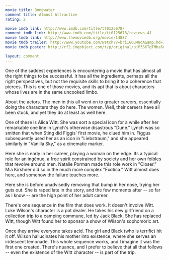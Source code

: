 ```yaml
---
movie title: Bongwater
comment title: Almost Attractive
rating: 2

movie imdb link: http://www.imdb.com/title/tt0125678/
comment imdb link: http://www.imdb.com/title/tt0125678/reviews-41
movie tmdb link: http://www.themoviedb.org/movie/14887
movie tmdb trailer: http://www.youtube.com/watch?v=bri1GOu48dA&amp;hd=1
movie tmdb poster: http://cf2.imgobject.com/t/p/original/pjP3SKTgTMbs6opwhRS8iK2vSJd.jpg

layout: comment
---
```


One of the saddest experiences is encountering a movie that has almost all the right things to be successful. It has all the ingredients, perhaps all the right perspectives, but not the requisite skills to bring it to a coherence that pierces. This is one of those movies, and its apt that is about characters whose lives are in the same uncooked limbo.

About the actors. The men in this all went on to greater careers, essentially doing the characters they do here. The women. Well, their careers have all been stuck, and yet they do at least as well here.

One of these is Alica Witt. She was sort a special icon for a while after her remarkable one line in Lynch's otherwise disastrous "Dune." Lynch was so smitten that when Sting did Figgis' first movie, he clued him in. Figgus subsequently used her as an icon in "Liebstraum," and she appeared similarly in "Vanilla Sky," as a cinematic marker.

Here she is early in her career, playing a woman on the edge. Its a typical role for an ingénue, a free spirit constrained by society and her own foibles that revolve around men. Natalie Porman made this role work in "Closer." Mia Kirshner did so in the much more complex "Exotica." Witt almost does here, and somehow the failure touches more.

Here she is before unadvisedly removing that bump in her nose, trying her guts out. She is raped late in the story, and the few moments after -- so far as I know -- are the high point of her adult career.

There's one sequence in the film that does work. It doesn't involve Witt. Luke Wilson's character is a pot dealer. He takes his new girlfriend on a collection trip to a camping commune, led by Jack Black. She has replaced Witt, though Witt found her to sponsor a show of Wilson's sophomoric art.

Once they arrive everyone takes acid. The girl and Black (who is terrific) hit it off. Wilson hallucinates his mother into existence, where she serves an iridescent lemonade. This whole sequence works, and I imagine it was the first one created. There's nuance, and I prefer to believe that all that follows -- even the existence of the Witt character -- is part of the trip.
